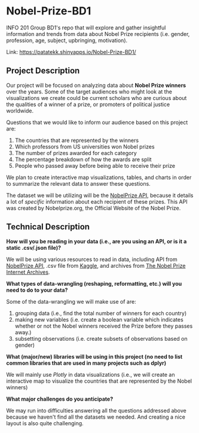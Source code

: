 # Nobel-Prize-BD1
INFO 201 Group BD1's repo that will explore and gather insightful information and trends from data about Nobel Prize recipients (i.e. gender, profession, age, subject, upbringing, motivation).

Link: https://patatekk.shinyapps.io/Nobel-Prize-BD1/

## Project Description

Our project will be focused on analyzing data about **Nobel Prize winners**
over the years. Some of the target audiences who might look at the
visualizations we create could be current scholars who are curious about
the qualities of a winner of a prize, or promoters of political justice
worldwide.

Questions that we would like to inform our audience based on this
project are:
1. The countries that are represented by the winners
2. Which professors from US universities won Nobel prizes
3. The number of prizes awarded for each category
4. The percentage breakdown of how the awards are split
5. People who passed away before being able to receive their prize

We plan to create interactive map visualizations, tables, and charts
in order to summarize the relevant data to answer these questions.

The dataset we will be utilizing will be the
[NobelPrize API](https://nobelprize.readme.io/), because it
details a lot of _specific_ information about each recipient of these prizes.
This API was created by Nobelprize.org, the Official Website of the Nobel
Prize.


## Technical Description

**How will you be reading in your data (i.e., are you using an API, or is it a static .csv/.json file)?**

We will be using various resources to read in data, including API from [NobelPrize API](https://nobelprize.readme.io/), .csv file from [Kaggle](https://www.kaggle.com/nobelfoundation/nobel-laureates/data ), and archives from [The Nobel Prize Internet Archives](http://www.almaz.com/nobel/peace/).

**What types of data-wrangling (reshaping, reformatting, etc.) will you need to do to your data?**

Some of the data-wrangling we will make use of are:
1. grouping data (i.e., find the total number of winners for each country)
2. making new variables (i.e. create a boolean variable which indicates whether or not the Nobel winners received the Prize before they passes away.)
3. subsetting observations (i.e. create subsets of observations based on gender)

**What (major/new) libraries will be using in this project (no need to list common libraries that are used in many projects such as dplyr)**

We will mainly use *Plotly* in data visualizations (i.e., we will create an interactive map to visualize the countries that are represented by the Nobel winners)

**What major challenges do you anticipate?**

We may run into difficulties answering all the questions addressed above because we haven't find all the datasets we needed. And creating a nice layout is also quite challenging.